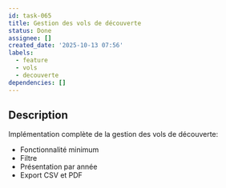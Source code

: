 ```yaml
---
id: task-065
title: Gestion des vols de découverte
status: Done
assignee: []
created_date: '2025-10-13 07:56'
labels:
  - feature
  - vols
  - decouverte
dependencies: []
---
```


## Description

<!-- SECTION:DESCRIPTION:BEGIN -->
Implémentation complète de la gestion des vols de découverte:
- Fonctionnalité minimum
- Filtre
- Présentation par année
- Export CSV et PDF
<!-- SECTION:DESCRIPTION:END -->
